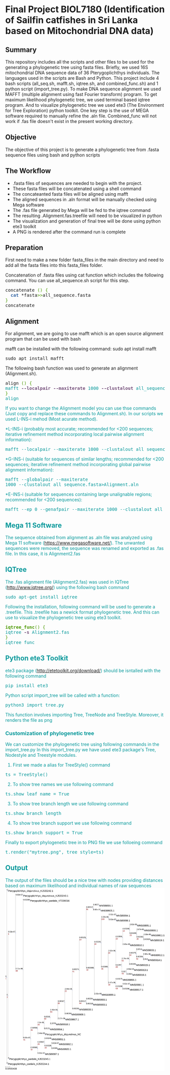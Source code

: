 # Final Project BIOL7180 (Identification of Sailfin catfishes in Sri Lanka based on Mitochondrial DNA data)

## Summary
This repository includes all the scripts and other files to be used for the generating a phylogenetic tree using fasta files. Briefly, we used 16S mitochondrial DNA sequence data of 36 Pterygoplichthys individuals. The languages used in the scripts are Bash and Python. This project include 4 bash scripts (all_seq.sh, mafft.sh, iqtree.sh, and combined_func.sh) and 1 python script (import_tree.py). To make DNA sequence alignment we used MAFFT (multiple alignment using fast Fourier transform) program. To get maximum likelihood phylogenetic tree, we used terminal based iqtree program. And to visualize phylogenetic tree we used ete3 (The Environment for Tree Exploration) python toolkit. One key step is the use of MEGA software required to manually refine the .aln file. Combined_func will not work if .fas file doesn't exist in the present working directory.

## Objective 
The objective of this project is to generate a phylogenetic tree from .fasta sequence files using bash and python scripts

## The Workflow
  - .fasta files of sequences are needed to begin with the project. 
  - These fasta files will be concatenated using a shell command
  - The concateanted fasta files will be aligned using mafft
  - The aligned sequences in .aln format will be manually checked using Mega software
  - The .fas file generated by Mega will be fed to the iqtree command 
  - The resulting .Alignment.fas.treefile will need to be visualized in python
  - The visualization and generation of final tree will be done using python ete3 toolkit
  - A PNG is rendered after the command run is complete


## Preparation
First need to make a new folder fasta_files in the main directory and need to add all the fasta files into this fasta_files folder.

Concatenation of .fasta files using cat function which includes the following command. You can use all_sequence.sh script for this step. 

<pre>concatenate <font color="#4E9A06">()</font> <font color="#4E9A06">{</font>
  <font color="#3465A4"><b>cat</b></font> *fasta<font color="#4E9A06">&gt;&gt;</font>all_sequence.fasta
<font color="#4E9A06">}</font>
concatenate</pre>

## Alignment 

For alignment, we are going to use mafft which is an open source alignment program that can be used with bash

mafft can be installed with the following command: 
sudo apt install mafft

<pre>sudo apt install mafft </pre>

The following bash function was used to generate an alignment (Alignment.sh).

<pre>align <font color="#4E9A06">()</font> <font color="#4E9A06">{</font> <font color="#06989A">
mafft<font color="#75507B"><b> --localpair --maxiterate</b></font> 1000<font color="#75507B"><b> --clustalout</b></font> all_sequence.fasta<font color="#4E9A06">&gt;</font>Alignment.aln
<font color="#4E9A06">}</font>
align</pre>

If you want to change the Alignment model you can use thse commands (Just copy and replace these commands to Alignment.sh). In our scripts we used L-INS-i mehod (Most acurate method).

*L-INS-i (probably most accurate; recommended for <200 sequences; iterative refinement method incorporating local pairwise alignment information):
<pre>mafft --localpair --maxiterate 1000 --clustalout all_sequence.fasta>Alignment.aln</pre>

*G-INS-i (suitable for sequences of similar lengths; recommended for <200 sequences; iterative refinement method incorporating global pairwise alignment information):<pre>mafft --globalpair --maxiterate 1000 --clustalout all_sequence.fasta>Alignment.aln</pre>

*E-INS-i (suitable for sequences containing large unalignable regions; recommended for <200 sequences):
<pre>mafft --ep 0 --genafpair --maxiterate 1000 --clustalout all_sequence.fasta>Alignment.aln</pre>


## Mega 11 Software

The sequence obtained from alignment as .aln file was analyzed using Mega 11 software (https://www.megasoftware.net/). 
The unwanted sequences were removed, the sequence was renamed and exported as .fas file. In this case, it is Alignment2.fas

## IQTree 

The .fas alignment file (Alignment2.fas) was used in IQTree (http://www.iqtree.org/) using the following bash command

<pre>sudo apt-get install iqtree </pre>

Following the installation, following command will be used to generate a .treefile. This .treefile has a newick format phylogenetic tree. And this can use to visualize the phylogenetic tree using ete3 toolkit.

<pre><font color="#06989A"><font color="#4E9A06"><b>iqtree_func</b></font><font color="#4E9A06">()</font> <font color="#4E9A06">{</font><font color="#06989A">
iqtree<font color="#75507B"><b> -s</b></font> Alignment2.fas
<font color="#4E9A06">}</font>
iqtree_func</pre>

## Python ete3 Toolkit

ete3 package (http://etetoolkit.org/download/) should be isntalled with the following command 

<pre>pip install ete3</pre>

Python script import_tree will be called with a function:

<pre>python3 import_tree.py</pre>

This function involves importing Tree, TreeNode and TreeStyle. Moreover, it renders the file as png

 ### Customization of phylogenetic tree
 
 We can customize the phylogenetic tree using following commands in the import_tree.py
 In this import_tree.py we have used ete3 package's Tree, Nodestyle and Treestyle modules.
 
 1) First we made a alias for TreeStyle() command
 <pre>ts = TreeStyle()</pre>
 2) To show tree names we use following command
 <pre>ts.show_leaf_name = True</pre>
 3) To show tree branch length we use following command
 <pre>ts.show_branch_length</pre>
 4) To show tree branch support we use following command
 <pre>ts.show_branch_support = True</pre>
 
 Finally to export phylogenetic tree in to PNG file we use folloeing command
 <pre>t.render("mytree.png", tree_style=ts)</pre>
 

## Output

The output of the files should be a nice tree with nodes providing distances based on maximum likelihood and individual names of raw sequences
![](https://github.com/akilaabesinghe/Final_Project_BIOL7180/blob/master/mytree.png)
